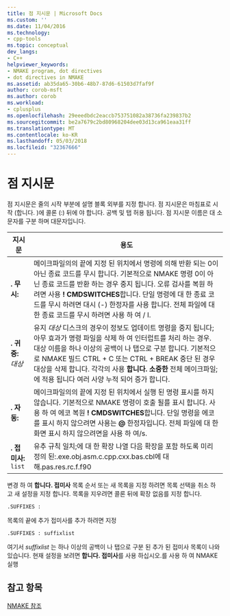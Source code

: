 ```yaml
---
title: 점 지시문 | Microsoft Docs
ms.custom: ''
ms.date: 11/04/2016
ms.technology:
- cpp-tools
ms.topic: conceptual
dev_langs:
- C++
helpviewer_keywords:
- NMAKE program, dot directives
- dot directives in NMAKE
ms.assetid: ab35da65-30b6-48b7-87d6-61503d7faf9f
author: corob-msft
ms.author: corob
ms.workload:
- cplusplus
ms.openlocfilehash: 29eeedbdc2eaccb753751082a38736fa239837b2
ms.sourcegitcommit: be2a7679c2bd80968204dee03d13ca961eaa31ff
ms.translationtype: MT
ms.contentlocale: ko-KR
ms.lasthandoff: 05/03/2018
ms.locfileid: "32367666"
---
```

# <a name="dot-directives"></a>점 지시문
점 지시문은 줄의 시작 부분에 설명 블록 외부를 지정 합니다. 점 지시문은 마침표로 시작 (합니다. )에 콜론 (:) 뒤에 야 합니다. 공백 및 탭 허용 됩니다. 점 지시문 이름은 대 소문자를 구분 하며 대문자입니다.  
  
|지시문|용도|  
|---------------|-------------|  
|**. 무시:**|메이크파일의의 끝에 지정 된 위치에서 명령에 의해 반환 되는 0이 아닌 종료 코드를 무시 합니다. 기본적으로 NMAKE 명령 0이 아닌 종료 코드를 반환 하는 경우 중지 됩니다. 오류 검사를 복원 하려면 사용 **! CMDSWITCHES**합니다. 단일 명령에 대 한 종료 코드를 무시 하려면 대시 (-) 한정자를 사용 합니다. 전체 파일에 대 한 종료 코드를 무시 하려면 사용 하 여 / I.|  
|**. 귀중:** *대상*|유지 *대상* 디스크의 경우이 정보도 업데이트 명령을 중지 됩니다; 아무 효과가 명령 파일을 삭제 하 여 인터럽트를 처리 하는 경우. 대상 이름을 하나 이상의 공백이 나 탭으로 구분 합니다. 기본적으로 NMAKE 빌드 CTRL + C 또는 CTRL + BREAK 중단 된 경우 대상을 삭제 합니다. 각각의 사용 **합니다. 소중한** 전체 메이크파일;에 적용 됩니다 여러 사양 누적 되어 증가 합니다.|  
|**. 자동:**|메이크파일의의 끝에 지정 된 위치에서 실행 된 명령 표시를 하지 않습니다. 기본적으로 NMAKE 명령이 호출 될를 표시 합니다. 사용 하 여 에코 복원 **! CMDSWITCHES**합니다. 단일 명령을 에코를 표시 하지 않으려면 사용는 **@** 한정자입니다. 전체 파일에 대 한 화면 표시 하지 않으려면을 사용 하 여/s.|  
|**. 접미사:** `list`|유추 규칙 일치;에 대 한 확장 나열 다음 확장을 포함 하도록 미리 정의 된:.exe.obj.asm.c.cpp.cxx.bas.cbl에 대해.pas.res.rc.f.f90|  
  
 변경 하 여 **합니다. 접미사** 목록 순서 또는 새 목록을 지정 하려면 목록 선택을 취소 하 고 새 설정을 지정 합니다. 목록을 지우려면 콜론 뒤에 확장 없음를 지정 합니다.  
  
```  
.SUFFIXES :  
```  
  
 목록의 끝에 추가 접미사를 추가 하려면 지정  
  
```  
.SUFFIXES : suffixlist  
```  
  
 여기서 *suffixlist* 는 하나 이상의 공백이 나 탭으로 구분 된 추가 된 접미사 목록이 나와 있습니다. 현재 설정을 보려면 **합니다. 접미사**를 사용 하십시오.를 사용 하 여 NMAKE 실행  
  
## <a name="see-also"></a>참고 항목  
 [NMAKE 참조](../build/nmake-reference.md)
